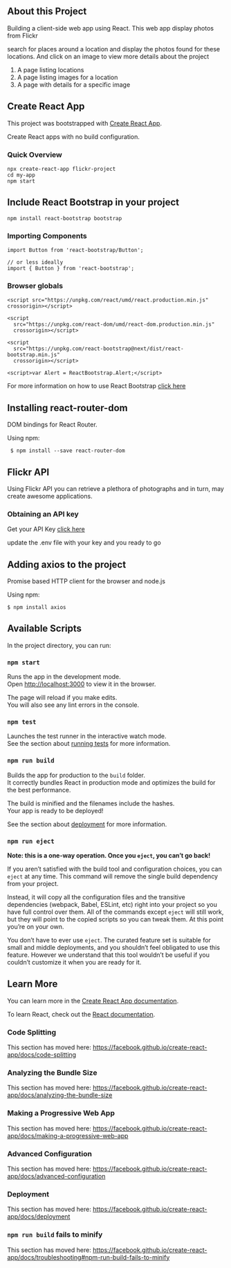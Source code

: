 ## About this Project
Building a client-side web app using React. This web app display photos from Flickr

search for places around a location and display the photos found for these locations. And click on an image to view more details about the project

1. A page listing locations
2. A page listing images for a location
3. A page with details for a specific image

## Create React App 
This project was bootstrapped with [Create React App](https://github.com/facebook/create-react-app).

Create React apps with no build configuration.

### Quick Overview
```
npx create-react-app flickr-project
cd my-app
npm start
```

## Include React Bootstrap in your project
```
npm install react-bootstrap bootstrap
```

### Importing Components
```
import Button from 'react-bootstrap/Button';

// or less ideally
import { Button } from 'react-bootstrap';
```
### Browser globals
```
<script src="https://unpkg.com/react/umd/react.production.min.js" crossorigin></script>

<script
  src="https://unpkg.com/react-dom/umd/react-dom.production.min.js"
  crossorigin></script>

<script
  src="https://unpkg.com/react-bootstrap@next/dist/react-bootstrap.min.js"
  crossorigin></script>

<script>var Alert = ReactBootstrap.Alert;</script>
```
For more information on how to use React Bootstrap [click here](https://react-bootstrap.github.io)

## Installing react-router-dom
DOM bindings for React Router.

Using npm:
```
 $ npm install --save react-router-dom
```
## Flickr API
Using Flickr API you can retrieve a plethora of photographs and in turn, may create awesome applications. 

### Obtaining an API key
Get your API Key [click here](https://www.flickr.com/services/apps/create/apply)

update the .env file with your key and you ready to go


## Adding axios to the project
Promise based HTTP client for the browser and node.js

Using npm:
```
$ npm install axios
```

## Available Scripts

In the project directory, you can run:

### `npm start`

Runs the app in the development mode.<br />
Open [http://localhost:3000](http://localhost:3000) to view it in the browser.

The page will reload if you make edits.<br />
You will also see any lint errors in the console.

### `npm test`

Launches the test runner in the interactive watch mode.<br />
See the section about [running tests](https://facebook.github.io/create-react-app/docs/running-tests) for more information.

### `npm run build`

Builds the app for production to the `build` folder.<br />
It correctly bundles React in production mode and optimizes the build for the best performance.

The build is minified and the filenames include the hashes.<br />
Your app is ready to be deployed!

See the section about [deployment](https://facebook.github.io/create-react-app/docs/deployment) for more information.

### `npm run eject`

**Note: this is a one-way operation. Once you `eject`, you can’t go back!**

If you aren’t satisfied with the build tool and configuration choices, you can `eject` at any time. This command will remove the single build dependency from your project.

Instead, it will copy all the configuration files and the transitive dependencies (webpack, Babel, ESLint, etc) right into your project so you have full control over them. All of the commands except `eject` will still work, but they will point to the copied scripts so you can tweak them. At this point you’re on your own.

You don’t have to ever use `eject`. The curated feature set is suitable for small and middle deployments, and you shouldn’t feel obligated to use this feature. However we understand that this tool wouldn’t be useful if you couldn’t customize it when you are ready for it.

## Learn More

You can learn more in the [Create React App documentation](https://facebook.github.io/create-react-app/docs/getting-started).

To learn React, check out the [React documentation](https://reactjs.org/).

### Code Splitting

This section has moved here: https://facebook.github.io/create-react-app/docs/code-splitting

### Analyzing the Bundle Size

This section has moved here: https://facebook.github.io/create-react-app/docs/analyzing-the-bundle-size

### Making a Progressive Web App

This section has moved here: https://facebook.github.io/create-react-app/docs/making-a-progressive-web-app

### Advanced Configuration

This section has moved here: https://facebook.github.io/create-react-app/docs/advanced-configuration

### Deployment

This section has moved here: https://facebook.github.io/create-react-app/docs/deployment

### `npm run build` fails to minify

This section has moved here: https://facebook.github.io/create-react-app/docs/troubleshooting#npm-run-build-fails-to-minify
